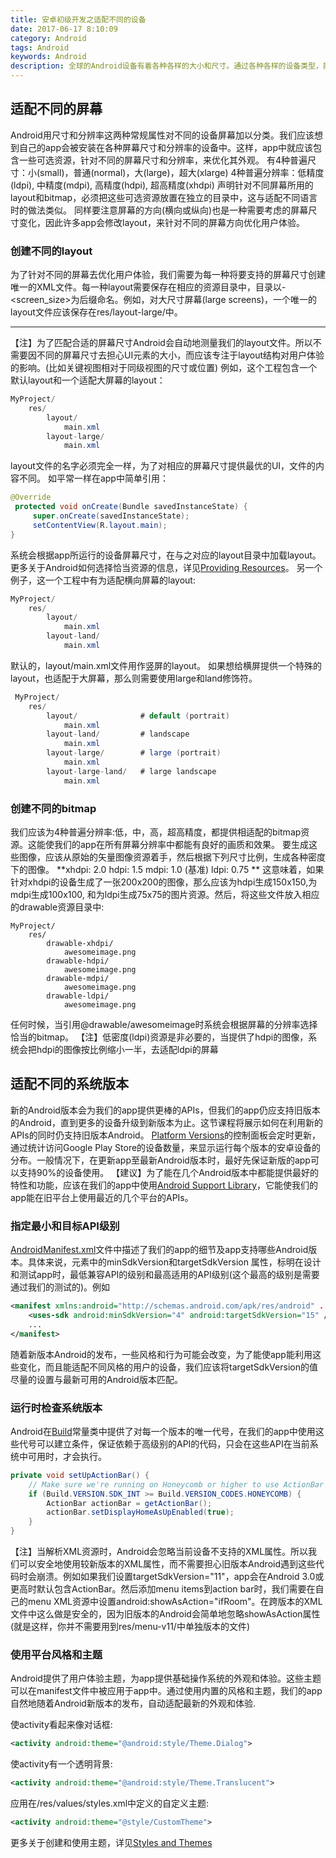 ```yaml
---
title: 安卓初级开发之适配不同的设备
date: 2017-06-17 8:10:09
category: Android
tags: Android
keywords: Android
description: 全球的Android设备有着各种各样的大小和尺寸。通过各种各样的设备类型，能使我们通过自己的app接触到广大的用户群体。为了能在各种Android平台上使用，我们的app需要兼容各种不同的设备类型。某些例如语言，屏幕尺寸，Android的系统版本等重要的变量因素需要重点考虑。本课程会教我们如何使用基础的平台功能，利用替代资源和其他功能，使app仅用一个app程序包(APK)，就能向用Android兼容设备的用户提供最优的用户体验。
---
```


## 适配不同的屏幕
Android用尺寸和分辨率这两种常规属性对不同的设备屏幕加以分类。我们应该想到自己的app会被安装在各种屏幕尺寸和分辨率的设备中。这样，app中就应该包含一些可选资源，针对不同的屏幕尺寸和分辨率，来优化其外观。
有4种普遍尺寸：小(small)，普通(normal)，大(large)，超大(xlarge)
4种普遍分辨率：低精度(ldpi), 中精度(mdpi), 高精度(hdpi), 超高精度(xhdpi)
声明针对不同屏幕所用的layout和bitmap，必须把这些可选资源放置在独立的目录中，这与适配不同语言时的做法类似。
同样要注意屏幕的方向(横向或纵向)也是一种需要考虑的屏幕尺寸变化，因此许多app会修改layout，来针对不同的屏幕方向优化用户体验。
### 创建不同的layout 
为了针对不同的屏幕去优化用户体验，我们需要为每一种将要支持的屏幕尺寸创建唯一的XML文件。每一种layout需要保存在相应的资源目录中，目录以-<screen_size>为后缀命名。例如，对大尺寸屏幕(large screens)，一个唯一的layout文件应该保存在res/layout-large/中。

-------
【注】为了匹配合适的屏幕尺寸Android会自动地测量我们的layout文件。所以不需要因不同的屏幕尺寸去担心UI元素的大小，而应该专注于layout结构对用户体验的影响。(比如关键视图相对于同级视图的尺寸或位置)
例如，这个工程包含一个默认layout和一个适配大屏幕的layout：
```java
MyProject/
    res/
        layout/
            main.xml
        layout-large/
            main.xml
```
layout文件的名字必须完全一样，为了对相应的屏幕尺寸提供最优的UI，文件的内容不同。
如平常一样在app中简单引用：
```java
@Override
 protected void onCreate(Bundle savedInstanceState) {
     super.onCreate(savedInstanceState);
     setContentView(R.layout.main);
}
```
系统会根据app所运行的设备屏幕尺寸，在与之对应的layout目录中加载layout。更多关于Android如何选择恰当资源的信息，详见[Providing Resources](https://developer.android.com/guide/topics/resources/providing-resources.html#BestMatch)。
另一个例子，这一个工程中有为适配横向屏幕的layout:
```java
MyProject/
    res/
        layout/
            main.xml
        layout-land/
            main.xml
```
默认的，layout/main.xml文件用作竖屏的layout。
如果想给横屏提供一个特殊的layout，也适配于大屏幕，那么则需要使用large和land修饰符。

```java
 MyProject/
    res/
        layout/              # default (portrait)
            main.xml
        layout-land/         # landscape
            main.xml
        layout-large/        # large (portrait)
            main.xml
        layout-large-land/   # large landscape
            main.xml
```
### 创建不同的bitmap
我们应该为4种普遍分辨率:低，中，高，超高精度，都提供相适配的bitmap资源。这能使我们的app在所有屏幕分辨率中都能有良好的画质和效果。
要生成这些图像，应该从原始的矢量图像资源着手，然后根据下列尺寸比例，生成各种密度下的图像。
**xhdpi: 2.0
hdpi: 1.5
mdpi: 1.0 (基准)
ldpi: 0.75
**
这意味着，如果针对xhdpi的设备生成了一张200x200的图像，那么应该为hdpi生成150x150,为mdpi生成100x100, 和为ldpi生成75x75的图片资源。然后，将这些文件放入相应的drawable资源目录中:
```
MyProject/
    res/
        drawable-xhdpi/
            awesomeimage.png
        drawable-hdpi/
            awesomeimage.png
        drawable-mdpi/
            awesomeimage.png
        drawable-ldpi/
            awesomeimage.png
```
任何时候，当引用@drawable/awesomeimage时系统会根据屏幕的分辨率选择恰当的bitmap。
【注】低密度(ldpi)资源是非必要的，当提供了hdpi的图像，系统会把hdpi的图像按比例缩小一半，去适配ldpi的屏幕
## 适配不同的系统版本
新的Android版本会为我们的app提供更棒的APIs，但我们的app仍应支持旧版本的Android，直到更多的设备升级到新版本为止。这节课程将展示如何在利用新的APIs的同时仍支持旧版本Android。
[Platform Versions](https://developer.android.com/about/dashboards/index.html)的控制面板会定时更新，通过统计访问Google Play Store的设备数量，来显示运行每个版本的安卓设备的分布。一般情况下，在更新app至最新Android版本时，最好先保证新版的app可以支持90%的设备使用。
【建议】为了能在几个Android版本中都能提供最好的特性和功能，应该在我们的app中使用[Android Support Library](https://developer.android.com/topic/libraries/support-library/index.html)，它能使我们的app能在旧平台上使用最近的几个平台的APIs。
### 指定最小和目标API级别
[AndroidManifest.xml](https://developer.android.com/guide/topics/manifest/manifest-intro.html)文件中描述了我们的app的细节及app支持哪些Android版本。具体来说，<uses-sdk>元素中的minSdkVersion和targetSdkVersion 属性，标明在设计和测试app时，最低兼容API的级别和最高适用的API级别(这个最高的级别是需要通过我们的测试的)。例如
```xml
<manifest xmlns:android="http://schemas.android.com/apk/res/android" ... >
    <uses-sdk android:minSdkVersion="4" android:targetSdkVersion="15" />
    ...
</manifest>
```
随着新版本Android的发布，一些风格和行为可能会改变，为了能使app能利用这些变化，而且能适配不同风格的用户的设备，我们应该将targetSdkVersion的值尽量的设置与最新可用的Android版本匹配。
### 运行时检查系统版本
Android在[Build](https://developer.android.com/reference/android/os/Build.html)常量类中提供了对每一个版本的唯一代号，在我们的app中使用这些代号可以建立条件，保证依赖于高级别的API的代码，只会在这些API在当前系统中可用时，才会执行。
```java
private void setUpActionBar() {
    // Make sure we're running on Honeycomb or higher to use ActionBar APIs
    if (Build.VERSION.SDK_INT >= Build.VERSION_CODES.HONEYCOMB) {
        ActionBar actionBar = getActionBar();
        actionBar.setDisplayHomeAsUpEnabled(true);
    }
}
```
【注】当解析XML资源时，Android会忽略当前设备不支持的XML属性。所以我们可以安全地使用较新版本的XML属性，而不需要担心旧版本Android遇到这些代码时会崩溃。例如如果我们设置targetSdkVersion="11"，app会在Android 3.0或更高时默认包含ActionBar。然后添加menu items到action bar时，我们需要在自己的menu XML资源中设置android:showAsAction="ifRoom"。在跨版本的XML文件中这么做是安全的，因为旧版本的Android会简单地忽略showAsAction属性(就是这样，你并不需要用到res/menu-v11/中单独版本的文件)
### 使用平台风格和主题
Android提供了用户体验主题，为app提供基础操作系统的外观和体验。这些主题可以在manifest文件中被应用于app中。通过使用内置的风格和主题，我们的app自然地随着Android新版本的发布，自动适配最新的外观和体验.

使activity看起来像对话框:
```xml
<activity android:theme="@android:style/Theme.Dialog">
```
使activity有一个透明背景:
```xml
<activity android:theme="@android:style/Theme.Translucent">
```
应用在/res/values/styles.xml中定义的自定义主题:
```xml
<activity android:theme="@style/CustomTheme">
```
更多关于创建和使用主题，详见[Styles and Themes](https://developer.android.com/guide/topics/ui/themes.html)





